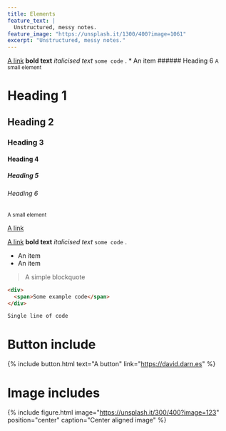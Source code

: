 ```yaml
---
title: Elements
feature_text: |
  Unstructured, messy notes.
feature_image: "https://unsplash.it/1300/400?image=1061"
excerpt: "Unstructured, messy notes."
---
```


[A link](https://weihaocao.com/ "A link")  **bold text**  _italicised text_  `some code` . * An item ###### Heading 6 <small>A small element</small>

# Heading 1

## Heading 2

### Heading 3

#### Heading 4

##### Heading 5

###### Heading 6

<small>A small element</small>

[A link](https://david.darn.es "A link")

[A link](https://david.darn.es "A link")  **bold text**  _italicised text_  `some code` .

* An item
* An item


> A simple blockquote

``` html
<div>
  <span>Some example code</span>
</div>
```

`Single line of code`

# Button include

{% include button.html text="A button" link="https://david.darn.es" %}

# Image includes

{% include figure.html image="https://unsplash.it/300/400?image=123" position="center" caption="Center aligned image" %}
